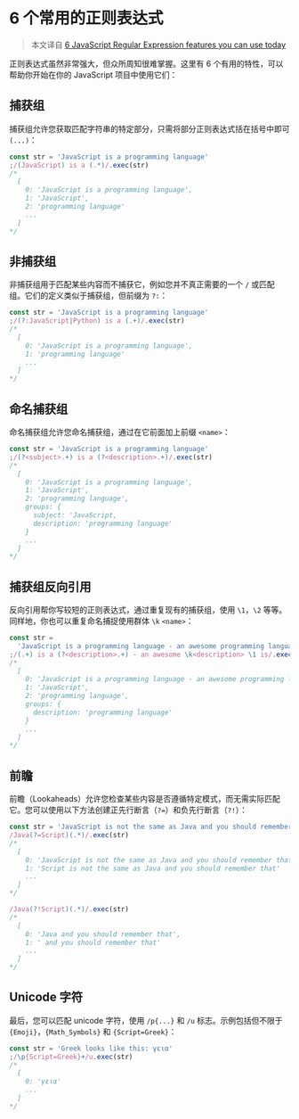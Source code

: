# 6 个常用的正则表达式

> 本文译自 [6 JavaScript Regular Expression features you can use today](https://www.30secondsofcode.org/articles/s/6-javascript-regexp-tricks)

正则表达式虽然非常强大，但众所周知很难掌握。这里有 6 个有用的特性，可以帮助你开始在你的 JavaScript 项目中使用它们：

## 捕获组

捕获组允许您获取匹配字符串的特定部分，只需将部分正则表达式括在括号中即可 `(...)`：

```js
const str = 'JavaScript is a programming language'
;/(JavaScript) is a (.*)/.exec(str)
/*
  [
    0: 'JavaScript is a programming language',
    1: 'JavaScript',
    2: 'programming language'
    ...
  ]
*/
```

## 非捕获组

非捕获组用于匹配某些内容而不捕获它，例如您并不真正需要的一个 `/` 或匹配组。它们的定义类似于捕获组，但前缀为 `?:`：

```js
const str = 'JavaScript is a programming language'
;/(?:JavaScript|Python) is a (.+)/.exec(str)
/*
  [
    0: 'JavaScript is a programming language',
    1: 'programming language'
    ...
  ]
*/
```

## 命名捕获组

命名捕获组允许您命名捕获组，通过在它前面加上前缀 `<name>`：

```js
const str = 'JavaScript is a programming language'
;/(?<subject>.+) is a (?<description>.+)/.exec(str)
/*
  [
    0: 'JavaScript is a programming language',
    1: 'JavaScript',
    2: 'programming language',
    groups: {
      subject: 'JavaScript,
      description: 'programming language'
    }
    ...
  ]
*/
```

## 捕获组反向引用

反向引用帮你写较短的正则表达式，通过重复现有的捕获组，使用 `\1`，`\2` 等等。同样地，你也可以重复命名捕捉使用群体 `\k` `<name>`：

```js
const str =
  'JavaScript is a programming language - an awesome programming language JavaScript is'
;/(.+) is a (?<description>.+) - an awesome \k<description> \1 is/.exec(str)
/*
  [
    0: 'JavaScript is a programming language - an awesome programming language JavaScript is',
    1: 'JavaScript',
    2: 'programming language',
    groups: {
      description: 'programming language'
    }
    ...
  ]
*/
```

## 前瞻

前瞻（Lookaheads）允许您检查某些内容是否遵循特定模式，而无需实际匹配它。您可以使用以下方法创建正先行断言（`?=`）和负先行断言（`?!`）：

```js
const str = 'JavaScript is not the same as Java and you should remember that';
/Java(?=Script)(.*)/.exec(str)
/*
  [
    0: 'JavaScript is not the same as Java and you should remember that',
    1: 'Script is not the same as Java and you should remember that'
    ...
  ]
*/

/Java(?!Script)(.*)/.exec(str)
/*
  [
    0: 'Java and you should remember that',
    1: ' and you should remember that'
    ...
  ]
*/
```

## Unicode 字符

最后，您可以匹配 unicode 字符，使用 `/p{...}` 和 `/u` 标志。示例包括但不限于 `{Emoji}`，`{Math_Symbols}` 和 `{Script=Greek}`：

```js
const str = 'Greek looks like this: γεια'
;/\p{Script=Greek}+/u.exec(str)
/*
  [
    0: 'γεια'
    ...
  ]
*/
```

